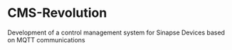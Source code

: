 
# CMS-Revolution
Development of a control management system for Sinapse Devices based on MQTT communications

